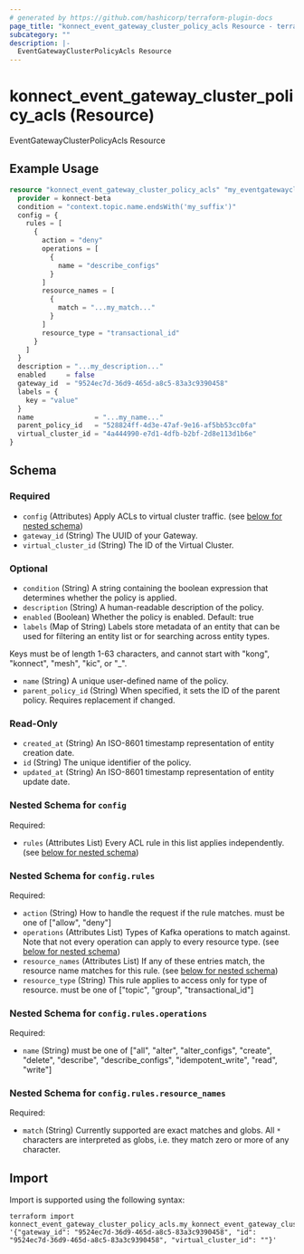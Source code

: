 ```yaml
---
# generated by https://github.com/hashicorp/terraform-plugin-docs
page_title: "konnect_event_gateway_cluster_policy_acls Resource - terraform-provider-konnect-beta"
subcategory: ""
description: |-
  EventGatewayClusterPolicyAcls Resource
---
```


# konnect_event_gateway_cluster_policy_acls (Resource)

EventGatewayClusterPolicyAcls Resource

## Example Usage

```terraform
resource "konnect_event_gateway_cluster_policy_acls" "my_eventgatewayclusterpolicyacls" {
  provider = konnect-beta
  condition = "context.topic.name.endsWith('my_suffix')"
  config = {
    rules = [
      {
        action = "deny"
        operations = [
          {
            name = "describe_configs"
          }
        ]
        resource_names = [
          {
            match = "...my_match..."
          }
        ]
        resource_type = "transactional_id"
      }
    ]
  }
  description = "...my_description..."
  enabled     = false
  gateway_id  = "9524ec7d-36d9-465d-a8c5-83a3c9390458"
  labels = {
    key = "value"
  }
  name               = "...my_name..."
  parent_policy_id   = "528824ff-4d3e-47af-9e16-af5bb53cc0fa"
  virtual_cluster_id = "4a444990-e7d1-4dfb-b2bf-2d8e113d1b6e"
}
```

<!-- schema generated by tfplugindocs -->
## Schema

### Required

- `config` (Attributes) Apply ACLs to virtual cluster traffic. (see [below for nested schema](#nestedatt--config))
- `gateway_id` (String) The UUID of your Gateway.
- `virtual_cluster_id` (String) The ID of the Virtual Cluster.

### Optional

- `condition` (String) A string containing the boolean expression that determines whether the policy is applied.
- `description` (String) A human-readable description of the policy.
- `enabled` (Boolean) Whether the policy is enabled. Default: true
- `labels` (Map of String) Labels store metadata of an entity that can be used for filtering an entity list or for searching across entity types. 

Keys must be of length 1-63 characters, and cannot start with "kong", "konnect", "mesh", "kic", or "_".
- `name` (String) A unique user-defined name of the policy.
- `parent_policy_id` (String) When specified, it sets the ID of the parent policy. Requires replacement if changed.

### Read-Only

- `created_at` (String) An ISO-8601 timestamp representation of entity creation date.
- `id` (String) The unique identifier of the policy.
- `updated_at` (String) An ISO-8601 timestamp representation of entity update date.

<a id="nestedatt--config"></a>
### Nested Schema for `config`

Required:

- `rules` (Attributes List) Every ACL rule in this list applies independently. (see [below for nested schema](#nestedatt--config--rules))

<a id="nestedatt--config--rules"></a>
### Nested Schema for `config.rules`

Required:

- `action` (String) How to handle the request if the rule matches. must be one of ["allow", "deny"]
- `operations` (Attributes List) Types of Kafka operations to match against. Note that not every operation can apply to every resource type. (see [below for nested schema](#nestedatt--config--rules--operations))
- `resource_names` (Attributes List) If any of these entries match, the resource name matches for this rule. (see [below for nested schema](#nestedatt--config--rules--resource_names))
- `resource_type` (String) This rule applies to access only for type of resource. must be one of ["topic", "group", "transactional_id"]

<a id="nestedatt--config--rules--operations"></a>
### Nested Schema for `config.rules.operations`

Required:

- `name` (String) must be one of ["all", "alter", "alter_configs", "create", "delete", "describe", "describe_configs", "idempotent_write", "read", "write"]


<a id="nestedatt--config--rules--resource_names"></a>
### Nested Schema for `config.rules.resource_names`

Required:

- `match` (String) Currently supported are exact matches and globs.
All `*` characters are interpreted as globs, i.e. they match zero or more of any character.

## Import

Import is supported using the following syntax:

```shell
terraform import konnect_event_gateway_cluster_policy_acls.my_konnect_event_gateway_cluster_policy_acls '{"gateway_id": "9524ec7d-36d9-465d-a8c5-83a3c9390458", "id": "9524ec7d-36d9-465d-a8c5-83a3c9390458", "virtual_cluster_id": ""}'
```
